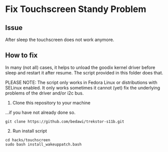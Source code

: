 # Fix Touchscreen Standy Problem

## Issue

After sleep the touchscreen does not work anymore.

## How to fix

In many (not all) cases, it helps to unload the goodix kernel driver before sleep and restart it after resume. The script provided in this folder does that.

PLEASE NOTE: The script only works in Fedora Linux or distributions with SELinux enabled. It only works sometimes it cannot (yet) fix the underlying problems of the driver and/or i2c bus.

1. Clone this repository to your machine

...if you have not already done so.

```shell
git clone https://github.com/bedawi/trekstor-s11b.git
```

2. Run install script

```shell
cd hacks/touchscreen
sudo bash install_wakeuppatch.bash
```